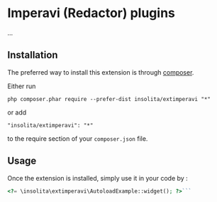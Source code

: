 Imperavi (Redactor) plugins
===========================
...

Installation
------------

The preferred way to install this extension is through [composer](http://getcomposer.org/download/).

Either run

```
php composer.phar require --prefer-dist insolita/extimperavi "*"
```

or add

```
"insolita/extimperavi": "*"
```

to the require section of your `composer.json` file.


Usage
-----

Once the extension is installed, simply use it in your code by  :

```php
<?= \insolita\extimperavi\AutoloadExample::widget(); ?>```
